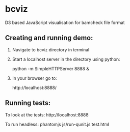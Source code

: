 bcviz
=====

D3 based JavaScript visualisation for bamcheck file format


Creating and running demo:
--------------------------

1. Navigate to bcviz directory in terminal

3. Start a localhost server in the directory using python:

	python -m SimpleHTTPServer 8888 &

4. In your browser go to: 
	
	http://localhost:8888/

Running tests:
--------------

To look at the tests:
http://localhost:8888

To run headless:
phantomjs js/run-qunit.js test.html
